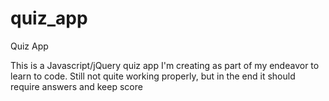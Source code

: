 quiz_app
========

Quiz App

This is a Javascript/jQuery quiz app I'm creating as part of my endeavor to learn to code. Still not quite working properly, but in the end it should require answers and keep score 
